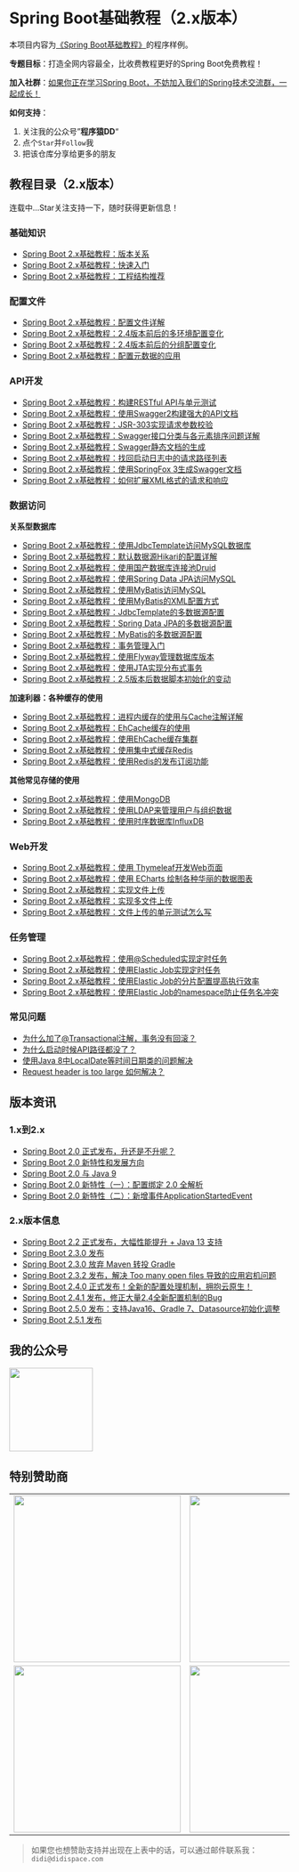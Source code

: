 # Spring Boot基础教程（2.x版本）

本项目内容为[《Spring Boot基础教程》](http://blog.didispace.com/spring-boot-learning-2x/)的程序样例。

**专题目标**：打造全网内容最全，比收费教程更好的Spring Boot免费教程！

**加入社群**：[如果你正在学习Spring Boot，不妨加入我们的Spring技术交流群，一起成长！](https://blog.didispace.com/join-group-spring/index.html)

**如何支持**：

1. 关注我的公众号”**程序猿DD**“
2. 点个`Star`并`Follow`我
3. 把该仓库分享给更多的朋友

## 教程目录（2.x版本）

连载中...Star关注支持一下，随时获得更新信息！

### 基础知识

- [Spring Boot 2.x基础教程：版本关系](http://blog.didispace.com/spring-cloud-alibaba-version/)
- [Spring Boot 2.x基础教程：快速入门](http://blog.didispace.com/spring-boot-learning-21-1-1/)
- [Spring Boot 2.x基础教程：工程结构推荐](http://blog.didispace.com/spring-boot-learning-21-1-2/)

### 配置文件

- [Spring Boot 2.x基础教程：配置文件详解](http://blog.didispace.com/spring-boot-learning-21-1-3/)
- [Spring Boot 2.x基础教程：2.4版本前后的多环境配置变化](http://blog.didispace.com/spring-boot-learning-24-1-4/)
- [Spring Boot 2.x基础教程：2.4版本前后的分组配置变化](http://blog.didispace.com/spring-boot-learning-24-1-5/)
- [Spring Boot 2.x基础教程：配置元数据的应用 ](http://blog.didispace.com/spring-boot-learning-24-1-6/)

### API开发

- [Spring Boot 2.x基础教程：构建RESTful API与单元测试](http://blog.didispace.com/spring-boot-learning-21-2-1/)
- [Spring Boot 2.x基础教程：使用Swagger2构建强大的API文档](http://blog.didispace.com/spring-boot-learning-21-2-2/)
- [Spring Boot 2.x基础教程：JSR-303实现请求参数校验](http://blog.didispace.com/spring-boot-learning-21-2-3/)
- [Spring Boot 2.x基础教程：Swagger接口分类与各元素排序问题详解](http://blog.didispace.com/spring-boot-learning-21-2-4/)
- [Spring Boot 2.x基础教程：Swagger静态文档的生成](http://blog.didispace.com/spring-boot-learning-21-2-5/)
- [Spring Boot 2.x基础教程：找回启动日志中的请求路径列表](http://blog.didispace.com/spring-boot-learning-21-2-6/)
- [Spring Boot 2.x基础教程：使用SpringFox 3生成Swagger文档](http://blog.didispace.com/spring-boot-learning-21-2-7/)
- [Spring Boot 2.x基础教程：如何扩展XML格式的请求和响应](http://blog.didispace.com/spring-boot-learning-21-2-8/)

### 数据访问

**关系型数据库**

- [Spring Boot 2.x基础教程：使用JdbcTemplate访问MySQL数据库](http://blog.didispace.com/spring-boot-learning-21-3-1/)
- [Spring Boot 2.x基础教程：默认数据源Hikari的配置详解](http://blog.didispace.com/spring-boot-learning-21-3-2/)
- [Spring Boot 2.x基础教程：使用国产数据库连接池Druid](http://blog.didispace.com/spring-boot-learning-21-3-3/)
- [Spring Boot 2.x基础教程：使用Spring Data JPA访问MySQL](http://blog.didispace.com/spring-boot-learning-21-3-4/)
- [Spring Boot 2.x基础教程：使用MyBatis访问MySQL](http://blog.didispace.com/spring-boot-learning-21-3-5/)
- [Spring Boot 2.x基础教程：使用MyBatis的XML配置方式](http://blog.didispace.com/spring-boot-learning-21-3-6/)
- [Spring Boot 2.x基础教程：JdbcTemplate的多数据源配置](http://blog.didispace.com/spring-boot-learning-21-3-7/)
- [Spring Boot 2.x基础教程：Spring Data JPA的多数据源配置](http://blog.didispace.com/spring-boot-learning-21-3-8/)
- [Spring Boot 2.x基础教程：MyBatis的多数据源配置](http://blog.didispace.com/spring-boot-learning-21-3-9/)
- [Spring Boot 2.x基础教程：事务管理入门](http://blog.didispace.com/spring-boot-learning-21-3-10/)
- [Spring Boot 2.x基础教程：使用Flyway管理数据库版本](http://blog.didispace.com/spring-boot-learning-24-3-11/)
- [Spring Boot 2.x基础教程：使用JTA实现分布式事务](http://blog.didispace.com/spring-boot-learning-24-3-12/)
- [Spring Boot 2.x基础教程：2.5版本后数据脚本初始化的变动](http://blog.didispace.com/spring-boot-learning-25-3-13/)

**加速利器：各种缓存的使用**

- [Spring Boot 2.x基础教程：进程内缓存的使用与Cache注解详解](http://blog.didispace.com/spring-boot-learning-21-5-1/)
- [Spring Boot 2.x基础教程：EhCache缓存的使用](http://blog.didispace.com/spring-boot-learning-21-5-2/)
- [Spring Boot 2.x基础教程：使用EhCache缓存集群](http://blog.didispace.com/spring-boot-learning-21-5-3/)
- [Spring Boot 2.x基础教程：使用集中式缓存Redis](http://blog.didispace.com/spring-boot-learning-21-5-4/)
- [Spring Boot 2.x基础教程：使用Redis的发布订阅功能](http://blog.didispace.com/spring-boot-learning-25-5-5/)

**其他常见存储的使用**

- [Spring Boot 2.x基础教程：使用MongoDB](http://blog.didispace.com/spring-boot-learning-24-6-1/)
- [Spring Boot 2.x基础教程：使用LDAP来管理用户与组织数据](http://blog.didispace.com/spring-boot-learning-24-6-2/)
- [Spring Boot 2.x基础教程：使用时序数据库InfluxDB](http://blog.didispace.com/spring-boot-learning-2-6-3/)

### Web开发

- [Spring Boot 2.x基础教程：使用 Thymeleaf开发Web页面](http://blog.didispace.com/spring-boot-learning-21-4-1/)
- [Spring Boot 2.x基础教程：使用 ECharts 绘制各种华丽的数据图表](http://blog.didispace.com/spring-boot-learning-21-4-2/)
- [Spring Boot 2.x基础教程：实现文件上传](http://blog.didispace.com/spring-boot-learning-21-4-3/)
- [Spring Boot 2.x基础教程：实现多文件上传](http://blog.didispace.com/spring-boot-learning-21-4-4/)
- [Spring Boot 2.x基础教程：文件上传的单元测试怎么写](https://blog.didispace.com/spring-boot-learning-21-4-5/)

### 任务管理

- [Spring Boot 2.x基础教程：使用@Scheduled实现定时任务](https://blog.didispace.com/spring-boot-learning-2-7-1)
- [Spring Boot 2.x基础教程：使用Elastic Job实现定时任务](https://blog.didispace.com/spring-boot-learning-2-7-2)
- [Spring Boot 2.x基础教程：使用Elastic Job的分片配置提高执行效率](https://blog.didispace.com/spring-boot-learning-2-7-3)
- [Spring Boot 2.x基础教程：使用Elastic Job的namespace防止任务名冲突](https://blog.didispace.com/spring-boot-learning-2-7-4)

### 常见问题

- [为什么加了@Transactional注解，事务没有回滚？](http://blog.didispace.com/transactional-not-rollback/)
- [为什么启动时候API路径都没了？](http://blog.didispace.com/spring-boot-learning-21-2-6/)
- [使用Java 8中LocalDate等时间日期类的问题解决](http://blog.didispace.com/Spring-Boot-And-Feign-Use-localdate/)
- [Request header is too large 如何解决？](https://blog.didispace.com/request-header-is-too-large/)

## 版本资讯

### 1.x到2.x

- [Spring Boot 2.0 正式发布，升还是不升呢？](http://blog.didispace.com/spring-boot-2-release/)
- [Spring Boot 2.0 新特性和发展方向](http://blog.didispace.com/Spring-Boot-2-0-%E6%96%B0%E7%89%B9%E6%80%A7%E5%92%8C%E5%8F%91%E5%B1%95%E6%96%B9%E5%90%91/)
- [Spring Boot 2.0 与 Java 9](http://blog.didispace.com/Spring-Boot-2.0%E4%B8%8EJava-9/)
- [Spring Boot 2.0 新特性（一）：配置绑定 2.0 全解析](http://blog.didispace.com/Spring-Boot-2-0-feature-1-relaxed-binding-2/)
- [Spring Boot 2.0 新特性（二）：新增事件ApplicationStartedEvent](http://blog.didispace.com/Spring-Boot-2-0-feature-2-ApplicationStartedEvent/)

### 2.x版本信息

- [Spring Boot 2.2 正式发布，大幅性能提升 + Java 13 支持](http://blog.didispace.com/spring-boot-2-2-release/)
- [Spring Boot 2.3.0 发布](/spring-boot-2-3-0-release/) 
- [Spring Boot 2.3.0 放弃 Maven 转投 Gradle](/spring-boot-gradle/)
- [Spring Boot 2.3.2 发布，解决 Too many open files 导致的应用宕机问题](http://blog.didispace.com/spring-boot-2-3-2-release/)
- [Spring Boot 2.4.0 正式发布！全新的配置处理机制，拥抱云原生！](http://blog.didispace.com/spring-boot-2-4-0-ga/)
- [Spring Boot 2.4.1 发布，修正大量2.4全新配置机制的Bug](http://blog.didispace.com/spring-boot-2-4-1-release/)
- [Spring Boot 2.5.0 发布：支持Java16、Gradle 7、Datasource初始化调整](https://blog.didispace.com/spring-boot-2-5-0-release/)
- [Spring Boot 2.5.1 发布](https://blog.didispace.com/spring-boot-2-5-1-release/)

## 我的公众号

<img src="https://github.com/dyc87112/SpringBoot-Learning/blob/master/images/weixin.jpg?raw=true" style="width:150px;height:150px;" />

## 特别赞助商

<table>
      <tbody>
        <tr>
          <td align="center" valign="middle">
             <a href="https://start.aliyun.com/" target="_blank">
               <img width="300" src="https://github.com/dyc87112/SpringBoot-Learning/blob/master/images/github/001.jpg?raw=true">
             </a>
          </td>
          <td align="center" valign="middle">
            <a href="http://gk.link/a/103EK" target="_blank">
              <img width="300" src="https://github.com/dyc87112/SpringBoot-Learning/blob/master/images/github/002.jpg?raw=true">
            </a>
          </td>  
          <td align="center" valign="middle">
             <a href="https://openwrite.cn/?from=didi-springcloud" target="_blank">
               <img width="300" src="https://github.com/dyc87112/SpringBoot-Learning/blob/master/images/github/003.jpg?raw=true">
             </a>
          </td>          
        </tr>
        <tr>
          <td align="center" valign="middle">
            <a href="https://www.aliyun.com/minisite/goods?userCode=wxfqkr0o&share_source=copy_link" target="_blank">
              <img width="300" src="https://github.com/dyc87112/SpringBoot-Learning/blob/master/images/github/004.jpg?raw=true">
            </a>
          </td>  
          <td align="center" valign="middle">
            <a href="https://curl.qcloud.com/M5wV9Ylj" target="_blank">
              <img width="300" src="https://github.com/dyc87112/SpringBoot-Learning/blob/master/images/github/005.jpg?raw=true">
            </a>
          </td> 
          <td align="center" valign="middle">
          </td>
        </tr>
      </tbody>
</table>

> 如果您也想赞助支持并出现在上表中的话，可以通过邮件联系我：`didi@didispace.com`